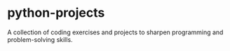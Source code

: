 # python-projects
A collection of coding exercises and projects to sharpen programming and problem-solving skills.
